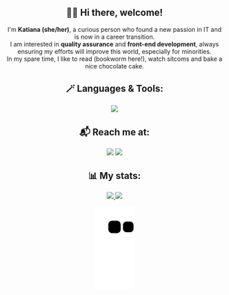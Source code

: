 <div align="center">
<h2>
  👋🏼 Hi there, welcome!
</h2>

<p>
I'm <strong>Katiana (she/her)</strong>, a curious person who found a new passion in IT and is now in a career transition. <br>I am interested in <strong>quality assurance</strong> and <strong>front-end development</strong>, always ensuring my efforts will improve this world, especially for minorities. <br>In my spare time, I like to read (bookworm here!), watch sitcoms and bake a nice chocolate cake. 
</p>
 
<h2>🪄 Languages & Tools:</h2>
  <a href="https://skillicons.dev">
    <img src="https://skillicons.dev/icons?i=html,css,javascript,ts,angular,java,vscode,eclipse">
  </a>
    
<h2>📬 Reach me at:</h2>
  <a href = "mailto:katianaxavierb@gmail.com"><img src="https://img.shields.io/badge/Gmail-D14836?style=for-the-badge&logo=gmail&logoColor=white" target="_blank"></a>
  <a href="https://www.linkedin.com/in/katianaxavier"><img src="https://img.shields.io/badge/LinkedIn-0077B5?style=for-the-badge&logo=linkedin&logoColor=white" target="_blank"></a> 
  
<h2>📊 My stats:</h2>
  <a href="https://github.com/KatianaXavier" align="center">
  <img height="165" src="https://github-readme-stats.vercel.app/api?username=KatianaXavier&show_icons=true&theme=tokyonight&include_all_commits=true&count_private=true"/>
  <img height="165" src="https://github-readme-stats.vercel.app/api/top-langs/?username=KatianaXavier&layout=compact&langs_count=7&theme=tokyonight"/>
 
  ![Snake animation](https://github.com/KatianaXavier/KatianaXavier/blob/output/github-contribution-grid-snake.svg)
 
</div>
